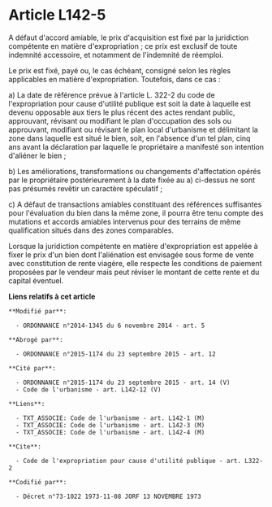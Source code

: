 # Article L142-5

A défaut d'accord amiable, le prix d'acquisition est fixé par la juridiction compétente en matière d'expropriation ; ce prix
est exclusif de toute indemnité accessoire, et notamment de l'indemnité de réemploi. 

Le prix est fixé, payé ou, le cas échéant, consigné selon les règles applicables en matière d'expropriation. Toutefois, dans
ce cas : 

a) La date de référence prévue à l'article L. 322-2 du code de l'expropriation pour cause d'utilité publique est soit la date
à laquelle est devenu opposable aux tiers le plus récent des actes rendant public, approuvant, révisant ou modifiant le plan
d'occupation des sols ou approuvant, modifiant ou révisant le plan local d'urbanisme et délimitant la zone dans laquelle est
situé le bien, soit, en l'absence d'un tel plan, cinq ans avant la déclaration par laquelle le propriétaire a manifesté son
intention d'aliéner le bien ; 

b) Les améliorations, transformations ou changements d'affectation opérés par le propriétaire postérieurement à la date fixée
au a) ci-dessus ne sont pas présumés revêtir un caractère spéculatif ; 

c) A défaut de transactions amiables constituant des références suffisantes pour l'évaluation du bien dans la même zone, il
pourra être tenu compte des mutations et accords amiables intervenus pour des terrains de même qualification situés dans des
zones comparables. 

Lorsque la juridiction compétente en matière d'expropriation est appelée à fixer le prix d'un bien dont l'aliénation est
envisagée sous forme de vente avec constitution de rente viagère, elle respecte les conditions de paiement proposées par le
vendeur mais peut réviser le montant de cette rente et du capital éventuel.

**Liens relatifs à cet article**

	**Modifié par**:

	  - ORDONNANCE n°2014-1345 du 6 novembre 2014 - art. 5

	**Abrogé par**:

	  - ORDONNANCE n°2015-1174 du 23 septembre 2015 - art. 12

	**Cité par**:

	  - ORDONNANCE n°2015-1174 du 23 septembre 2015 - art. 14 (V)
	  - Code de l'urbanisme - art. L142-12 (V)

	**Liens**:

	  - TXT_ASSOCIE: Code de l'urbanisme - art. L142-1 (M)
	  - TXT_ASSOCIE: Code de l'urbanisme - art. L142-3 (M)
	  - TXT_ASSOCIE: Code de l'urbanisme - art. L142-4 (M)

	**Cite**:

	  - Code de l'expropriation pour cause d'utilité publique - art. L322-2

	**Codifié par**:

	  - Décret n°73-1022 1973-11-08 JORF 13 NOVEMBRE 1973
